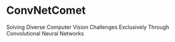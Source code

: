 # ConvNetComet
Solving Diverse Computer Vision Challenges Exclusively Through Convolutional Neural Networks
